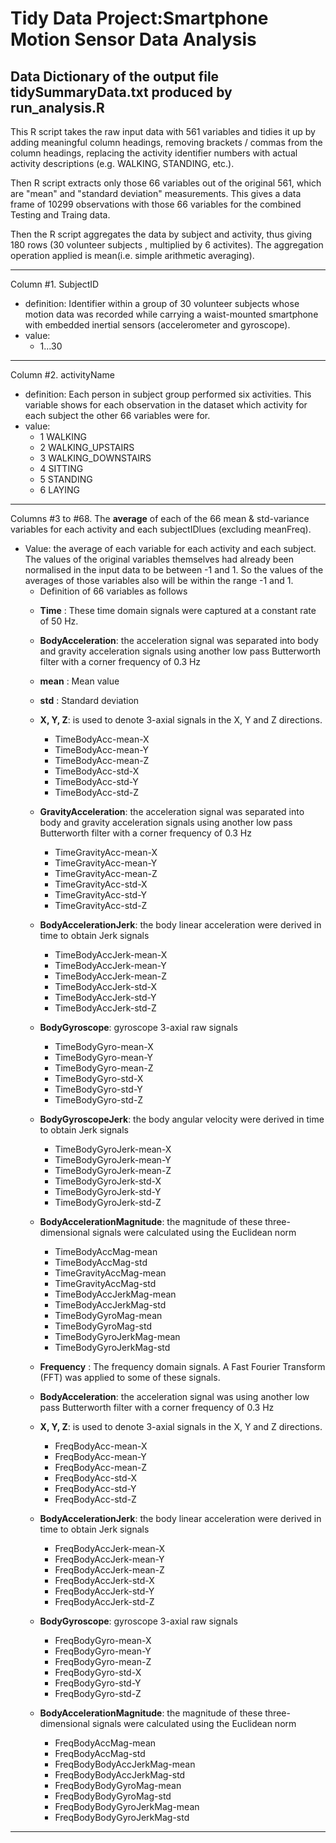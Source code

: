 # Tidy Data Project:Smartphone Motion Sensor Data Analysis
## Data Dictionary of the output file **tidySummaryData.txt** produced by **run_analysis.R**

This R script takes the raw input data with 561 variables and tidies it up by adding meaningful column headings,  removing brackets / commas from the column headings, replacing the activity identifier numbers with actual activity descriptions (e.g. WALKING, STANDING, etc.). 

Then R script extracts only those 66 variables out of the original 561, which are "mean" and "standard deviation" measurements. This gives a data frame of 10299 observations with those 66 variables for the combined Testing and Traing data.

Then the R script aggregates the data by subject and activity, thus giving 180 rows (30 volunteer subjects , multiplied by 6 activites). The aggregation operation applied is mean(i.e. simple arithmetic averaging).

*** 

Column #1. SubjectID

+ definition: Identifier within a group of 30 volunteer subjects whose motion data was recorded while carrying a waist-mounted smartphone with embedded inertial sensors (accelerometer and gyroscope).            
+ value:
    + 1...30
          
          
*** 

Column #2. activityName

+ definition: Each person in subject group performed six activities. This variable shows for each observation in the dataset which activity for each subject the other 66 variables were for.
+ value:
    + 1     WALKING
    + 2     WALKING_UPSTAIRS
    + 3     WALKING_DOWNSTAIRS
    + 4     SITTING
    + 5     STANDING
    + 6     LAYING

*** 

Columns #3 to #68. The **average** of each of the 66 mean & std-variance variables for each activity and each subjectIDlues (excluding meanFreq).

+  Value:  the average of each variable for each activity and each subject. The values of the original variables themselves had already been normalised in the input data to be between -1 and 1. So the values of the averages of those variables also will be within the range -1 and 1.  
    +  Definition of 66 variables as follows
    * __Time__ : These time domain signals were captured at a constant rate of 50 Hz.
    * __BodyAcceleration__: the acceleration signal was separated into body and gravity acceleration signals using another low pass Butterworth filter with a corner frequency of 0.3 Hz
    * __mean__ : Mean value
    * __std__ : Standard deviation    
    * __X, Y, Z__: is used to denote 3-axial signals in the X, Y and Z directions.

        * TimeBodyAcc-mean-X
        * TimeBodyAcc-mean-Y
        * TimeBodyAcc-mean-Z
        * TimeBodyAcc-std-X
        * TimeBodyAcc-std-Y
        * TimeBodyAcc-std-Z
    * __GravityAcceleration__: the acceleration signal was separated into body and gravity acceleration signals using another low pass Butterworth filter with a corner frequency of 0.3 Hz       
        * TimeGravityAcc-mean-X
        * TimeGravityAcc-mean-Y
        * TimeGravityAcc-mean-Z
        * TimeGravityAcc-std-X
        * TimeGravityAcc-std-Y
        * TimeGravityAcc-std-Z
    * __BodyAccelerationJerk__: the body linear acceleration were derived in time to obtain Jerk signals        
        * TimeBodyAccJerk-mean-X
        * TimeBodyAccJerk-mean-Y
        * TimeBodyAccJerk-mean-Z
        * TimeBodyAccJerk-std-X
        * TimeBodyAccJerk-std-Y
        * TimeBodyAccJerk-std-Z
    * __BodyGyroscope__: gyroscope 3-axial raw signals        
        * TimeBodyGyro-mean-X
        * TimeBodyGyro-mean-Y
        * TimeBodyGyro-mean-Z
        * TimeBodyGyro-std-X
        * TimeBodyGyro-std-Y
        * TimeBodyGyro-std-Z
    * __BodyGyroscopeJerk__: the body angular velocity were derived in time to obtain Jerk signals      
        * TimeBodyGyroJerk-mean-X
        * TimeBodyGyroJerk-mean-Y
        * TimeBodyGyroJerk-mean-Z
        * TimeBodyGyroJerk-std-X
        * TimeBodyGyroJerk-std-Y
        * TimeBodyGyroJerk-std-Z
    * __BodyAccelerationMagnitude__: the magnitude of these three-dimensional signals were calculated using the Euclidean norm        
        * TimeBodyAccMag-mean
        * TimeBodyAccMag-std
        * TimeGravityAccMag-mean
        * TimeGravityAccMag-std
        * TimeBodyAccJerkMag-mean
        * TimeBodyAccJerkMag-std
        * TimeBodyGyroMag-mean
        * TimeBodyGyroMag-std
        * TimeBodyGyroJerkMag-mean
        * TimeBodyGyroJerkMag-std
    * __Frequency__ : The frequency domain signals. A Fast Fourier Transform (FFT) was applied to some of these signals.
    * __BodyAcceleration__: the acceleration signal was  using another low pass Butterworth filter with a corner frequency of 0.3 Hz 
    * __X, Y, Z__: is used to denote 3-axial signals in the X, Y and Z directions.
        * FreqBodyAcc-mean-X
        * FreqBodyAcc-mean-Y
        * FreqBodyAcc-mean-Z
        * FreqBodyAcc-std-X
        * FreqBodyAcc-std-Y
        * FreqBodyAcc-std-Z
    * __BodyAccelerationJerk__: the body linear acceleration were derived in time to obtain Jerk signals                
        * FreqBodyAccJerk-mean-X
        * FreqBodyAccJerk-mean-Y
        * FreqBodyAccJerk-mean-Z
        * FreqBodyAccJerk-std-X
        * FreqBodyAccJerk-std-Y
        * FreqBodyAccJerk-std-Z
    * __BodyGyroscope__: gyroscope 3-axial raw signals                
        * FreqBodyGyro-mean-X
        * FreqBodyGyro-mean-Y
        * FreqBodyGyro-mean-Z
        * FreqBodyGyro-std-X
        * FreqBodyGyro-std-Y
        * FreqBodyGyro-std-Z
    * __BodyAccelerationMagnitude__: the magnitude of these three-dimensional signals were calculated using the Euclidean norm        
        * FreqBodyAccMag-mean
        * FreqBodyAccMag-std
        * FreqBodyBodyAccJerkMag-mean
        * FreqBodyBodyAccJerkMag-std
        * FreqBodyBodyGyroMag-mean
        * FreqBodyBodyGyroMag-std
        * FreqBodyBodyGyroJerkMag-mean
        * FreqBodyBodyGyroJerkMag-std

*** 
